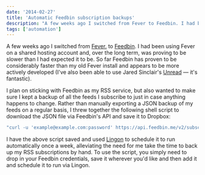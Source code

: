 ```yaml
---
date: '2014-02-27'
title: 'Automatic Feedbin subscription backups'
description: "A few weeks ago I switched from Fever to Feedbin. I had been using Fever on a shared hosting account and, over the long term, was proving to be slower than I had expected it to be."
tags: ['automation']
---
```


A few weeks ago I switched from [Fever.](http://feedafever.com/ 'Fever° Red hot. Well read.') to [Feedbin](https://feedbin.me/ 'Feedbin'). I had been using Fever on a shared hosting account and, over the long term, was proving to be slower than I had expected it to be.<!-- excerpt --> So far Feedbin has proven to be considerably faster than my old Fever install and appears to be more actively developed (I've also been able to use Jared Sinclair's [Unread](http://jaredsinclair.com/unread/ 'Unread — An RSS Reader') — it's fantastic).

I plan on sticking with Feedbin as my RSS service, but also wanted to make sure I kept a backup of all the feeds I subscribe to just in case anything happens to change. Rather than manually exporting a JSON backup of my feeds on a regular basis, I threw together the following shell script to download the JSON file via Feedbin's API and save it to Dropbox:

```bash
"curl -u 'example@example.com:password' https://api.feedbin.me/v2/subscriptions.json -o ~/Dropbox/Backups/Feedbin/feedbin-subscriptions.json"
```

I have the above script saved and used [Lingon](http://www.peterborgapps.com/lingon/ 'Lingon - Peter Borg Apps') to schedule it to run automatically once a week, alleviating the need for me take the time to back up my RSS subscriptions by hand. To use the script, you simply need to drop in your Feedbin credentials, save it wherever you'd like and then add it and schedule it to run via Lingon.
